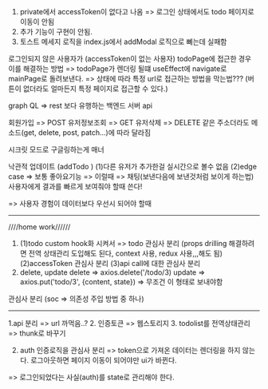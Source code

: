 1. private에서 accessToken이 없다고 나옴
   => 로그인 상태에서도 todo 페이지로 이동이 안됨
2. 추가 기능이 구현이 안됨.
3. 토스트 메세지 로직을 index.js에서 addModal 로직으로 뼤는데 실패함

로그인되지 않은 사용자가 (accessToken이 없는 사용자) todoPage에 접근한 경우 이를 해결하는 방법
=> todoPage가 렌더링 될떄 useEffect에 navigate로 mainPage로 돌려보낸다.
=> 상태에 따라 특정 url로 접근하는 방법을 막는법???
(버튼이 없더라도 얼마든지 특정 페이지로 접근할 수 있다.)

graph QL => rest 보다 유행하는 백엔드 서버 api

회원가입 => POST
유저정보조회 => GET
유저삭제 => DELETE
같은 주소더라도 메소드(get, delete, post, patch...)에 따라 달라짐

시크릿 모드로 구글링하는게 매너

낙관적 업데이트 (addTodo )
(1)다른 유저가 추가한걸 실시간으로 볼수 없음
(2)edge case
=> 보통 좋아요기능 => 이럴때
=> 채팅(보낸다음에 보낸것처럼 보이게 하는법)
사용자에게 결과를 빠르게 보여줘야 할때 쓴다!

=> 사용자 경험이 데이터보다 우선시 되어야 할때

---

////home work//////

1.  (1)todo custom hook화 시켜서 =>
    todo 관심사 분리 (props drilling 해결하려면 전역 상태관리 도입해도 된다, context 사용, redux 사용,,,해도 됨)
    (2)accessToken 관심사 분리
    (3)api call에 대한 관심사 분리
2.  delete, update
    delete => axios.delete('/todo/3)
    update => axios.put('todo/3', {content, state}) => 무조건 이 형태로 보내야함

관심사 분리 (soc => 의존성 주입 방법 중 하나)

---

1.api 분리 => url 까먹음..? 2. 인증토큰 => 웹스토리지 3. todolist를 전역상태관리 => thunk로 바꾸기

2. auth 인증로직을 관심사 분리 => token으로 가져온 데이터는 렌더링을 하지 않는다.
   로그아웃하면 페이지 이동이 되어야만 ui가 바뀐다.

=> 로그인되었다는 사실(auth)를 state로 관리해야 한다.
